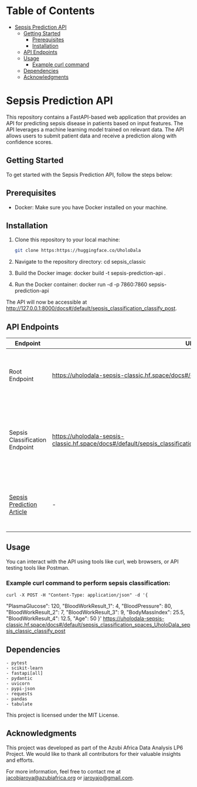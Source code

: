# Table of Contents
- [Sepsis Prediction API](#sepsis-prediction-api)
  - [Getting Started](#getting-started)
    - [Prerequisites](#prerequisites)
    - [Installation](#installation)
  - [API Endpoints](#api-endpoints)
  - [Usage](#usage)
    - [Example curl command](#example-curl-command-to-perform-sepsis-classification)
  - [Dependencies](#dependencies)
  - [Acknowledgments](#acknowledgments)


# Sepsis Prediction API

This repository contains a FastAPI-based web application that provides an API for predicting sepsis disease in patients based on input features. The API leverages a machine learning model trained on relevant data. The API allows users to submit patient data and receive a prediction along with confidence scores.

## Getting Started

To get started with the Sepsis Prediction API, follow the steps below:

## Prerequisites

- Docker: Make sure you have Docker installed on your machine.

## Installation

1. Clone this repository to your local machine:

   ```bash
   git clone https:https://huggingface.co/UholoDala

2. Navigate to the repository directory:
    cd sepsis_classic

3. Build the Docker image:
    docker build -t sepsis-prediction-api .

4. Run the Docker container:
    docker run -d -p 7860:7860 sepsis-prediction-api

The API will now be accessible at http://127.0.0.1:8000/docs#/default/sepsis_classification_classify_post.

## API Endpoints

| Endpoint                            | URL                                                        | Method | Description                                               |
| ----------------------------------- | ---------------------------------------------------------- | ------ | --------------------------------------------------------- |
| Root Endpoint                      | https://uholodala-sepsis-classic.hf.space/docs#/default/root__get                                    | GET    | Provides basic information about the Sepsis Prediction API. |
| Sepsis Classification Endpoint     | https://uholodala-sepsis-classic.hf.space/docs#/default/sepsis_classification_spaces_UholoDala_sepsis_classic_classify_post | POST   | Accepts patient data and performs sepsis classification. Provides the prediction and confidence scores. |
| [Sepsis Prediction Article](<insert_article_link_here>) | - | - | Learn more about this app and its development in our Sepsis Prediction article. |


## Usage
You can interact with the API using tools like curl, web browsers, or API testing tools like Postman.

### Example curl command to perform sepsis classification:
    curl -X POST -H "Content-Type: application/json" -d '{
  "PlasmaGlucose": 120,
  "BloodWorkResult_1": 4,
  "BloodPressure": 80,
  "BloodWorkResult_2": 7,
  "BloodWorkResult_3": 9,
  "BodyMassIndex": 25.5,
  "BloodWorkResult_4": 12.5,
  "Age": 50
}' https://uholodala-sepsis-classic.hf.space/docs#/default/sepsis_classification_spaces_UholoDala_sepsis_classic_classify_post

## Dependencies
    - pytest
    - scikit-learn
    - fastapi[all]
    - pydantic
    - uvicorn
    - pypi-json
    - requests
    - pandas
    - tabulate

This project is licensed under the MIT License.

## Acknowledgments
This project was developed as part of the Azubi Africa Data Analysis LP6 Project. We would like to thank all contributors for their valuable insights and efforts.

For more information, feel free to contact me at jacobjaroya@azubiafrica.org or jaroyajo@gmail.com.
